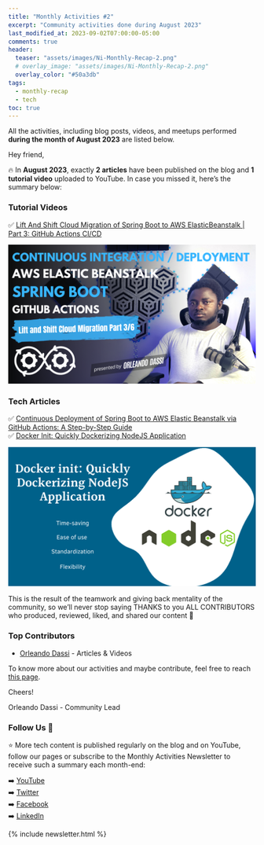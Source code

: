```yaml
---
title: "Monthly Activities #2"
excerpt: "Community activities done during August 2023"
last_modified_at: 2023-09-02T07:00:00-05:00
comments: true
header:
  teaser: "assets/images/Ni-Monthly-Recap-2.png"
  # overlay_image: "assets/images/Ni-Monthly-Recap-2.png"
  overlay_color: "#50a3db"
tags: 
  - monthly-recap
  - tech
toc: true
---
```


All the activities, including blog posts, videos, and meetups performed **during the month of August 2023** are listed below.

Hey friend,

🔥 In **August 2023**, exactly **2 articles** have been published on the blog and **1 tutorial video** uploaded to YouTube. In case you missed it, here’s the summary below:

### Tutorial Videos
✅ [Lift And Shift Cloud Migration of Spring Boot to AWS ElasticBeanstalk | Part 3: GitHub Actions CI/CD](https://youtu.be/TI84hpeiTZE) <br/>

[![GitHubActionsCICDImage](https://raw.githubusercontent.com/numerica-ideas/community/master/aws/springboot-migration-elasticbeanstalk/images/cicd-github-actions.png)](https://youtu.be/TI84hpeiTZE)

### Tech Articles
✅ [Continuous Deployment of Spring Boot to AWS Elastic Beanstalk via GitHub Actions: A Step-by-Step Guide](https://blog.numericaideas.com/cd-springboot-aws-eb-github-actions) <br/>
✅ [Docker Init: Quickly Dockerizing NodeJS Application](https://blog.numericaideas.com/quickly-dockerizing-nodejs) <br/>

[![DockerizeNodeJS](https://raw.githubusercontent.com/numerica-ideas/community/master/docker/quickly-dockerizing-nodejs/images/quickly-dockerizing-nodejs.png)](https://blog.numericaideas.com/quickly-dockerizing-nodejs)

This is the result of the teamwork and giving back mentality of the community, so we’ll never stop saying THANKS to you ALL CONTRIBUTORS who produced, reviewed, liked, and shared our content 🚀

### Top Contributors
- [Orleando Dassi](https://blog.numericaideas.com/author/dassiorleando) - Articles & Videos

To know more about our activities and maybe contribute, feel free to reach [this page](https://github.com/numerica-ideas/community#contribute).

Cheers!

Orleando Dassi - Community Lead

### Follow Us 👥
⭐ More tech content is published regularly on the blog and on YouTube, follow our pages or subscribe to the Monthly Activities Newsletter to receive such a summary each month-end:

➡️ [YouTube](https://www.youtube.com/@numericaideas/channels?sub_confirmation=1) <br/>
➡️ [Twitter](https://twitter.com/numericaideas) <br/>
➡️ [Facebook](https://facebook.com/numericaideas) <br/>
➡️ [LinkedIn](https://www.linkedin.com/company/numericaideas) <br/>

{% include newsletter.html %}
